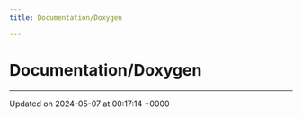 ```yaml
---
title: Documentation/Doxygen

---
```


# Documentation/Doxygen








-------------------------------

Updated on 2024-05-07 at 00:17:14 +0000
